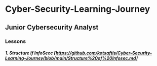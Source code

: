 # Cyber-Security-Learning-Journey


## Junior Cybersecurity Analyst

### Lessons
    
##### 1. Structure if InfoSecc [https://github.com/kotsaftis/Cyber-Security-Learning-Journey/blob/main/Structure%20of%20Infosec.md]

